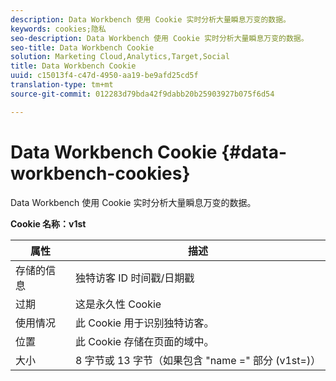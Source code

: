 ```yaml
---
description: Data Workbench 使用 Cookie 实时分析大量瞬息万变的数据。
keywords: cookies;隐私
seo-description: Data Workbench 使用 Cookie 实时分析大量瞬息万变的数据。
seo-title: Data Workbench Cookie
solution: Marketing Cloud,Analytics,Target,Social
title: Data Workbench Cookie
uuid: c15013f4-c47d-4950-aa19-be9afd25cd5f
translation-type: tm+mt
source-git-commit: 012283d79bda42f9dabb20b25903927b075f6d54

---
```



# Data Workbench Cookie {#data-workbench-cookies}

Data Workbench 使用 Cookie 实时分析大量瞬息万变的数据。

**Cookie 名称：v1st**

| 属性 | 描述 |
|---|---|
| 存储的信息 | 独特访客 ID 时间戳/日期戳 |
| 过期 | 这是永久性 Cookie |
| 使用情况 | 此 Cookie 用于识别独特访客。 |
| 位置 | 此 Cookie 存储在页面的域中。 |
| 大小 | 8 字节或 13 字节（如果包含 "name =" 部分 (v1st=)） |

